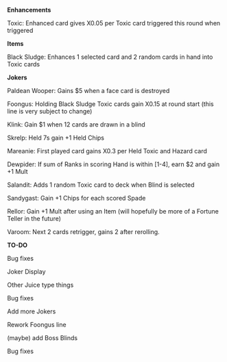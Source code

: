 **Enhancements**

Toxic: Enhanced card gives X0.05 per Toxic card triggered this round when triggered

**Items**

Black Sludge: Enhances 1 selected card and 2 random cards in hand into Toxic cards

**Jokers**

Paldean Wooper: Gains $5 when a face card is destroyed

Foongus: Holding Black Sludge Toxic cards gain X0.15 at round start (this line is very subject to change)

Klink: Gain $1 when 12 cards are drawn in a blind

Skrelp: Held 7s gain +1 Held Chips

Mareanie: First played card gains X0.3 per Held Toxic and Hazard card

Dewpider: If sum of Ranks in scoring Hand is within [1-4], earn $2 and gain +1 Mult 			

Salandit: Adds 1 random Toxic card to deck when Blind is selected

Sandygast: Gain +1 Chips for each scored Spade

Rellor: Gain +1 Mult after using an Item (will hopefully be more of a Fortune Teller in the future)

Varoom: Next 2 cards retrigger, gains 2 after rerolling.



**TO-DO**

Bug fixes

Joker Display

Other Juice type things

Bug fixes

Add more Jokers

Rework Foongus line

(maybe) add Boss Blinds

Bug fixes

